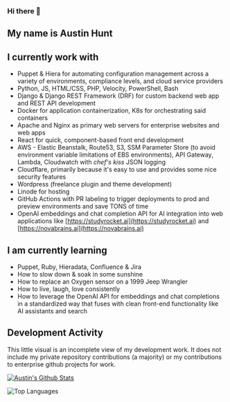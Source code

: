 ### Hi there 👋

## My name is Austin Hunt

## I currently work with 
- Puppet & Hiera for automating configuration management across a variety of environments, compliance levels, and cloud service providers 
- Python, JS, HTML/CSS, PHP, Velocity, PowerShell, Bash
- Django & Django REST Framework (DRF) for custom backend web app and REST API development
- Docker for application containerization, K8s for orchestrating said containers
- Apache and Nginx as primary web servers for enterprise websites and web apps
- React for quick, component-based front end development
- AWS - Elastic Beanstalk, Route53, S3, SSM Parameter Store (to avoid environment variable limitations of EBS environments), API Gateway, Lambda, Cloudwatch with *chef's kiss* JSON logging
- Cloudflare, primarily because it's easy to use and provides some nice security features
- Wordpress (freelance plugin and theme development)
- Linode for hosting
- GitHub Actions with PR labeling to trigger deployments to prod and preview environments and save TONS of time
- OpenAI embeddings and chat completion API for AI integration into web applications like [https://studyrocket.ai](https://studyrocket.ai) and [https://novabrains.ai](https://novabrains.ai)


## I am currently learning 
- Puppet, Ruby, Hieradata, Confluence & Jira
- How to slow down & soak in some sunshine 
- How to replace an Oxygen sensor on a 1999 Jeep Wrangler
- How to live, laugh, love consistently
- How to leverage the OpenAI API for embeddings and chat completions in a standardized way that fuses with clean front-end functionality like AI assistants and search


## Development Activity 
This little visual is an incomplete view of my development work. It does not include my private repository contributions (a majority) or my contributions to enterprise github projects for work. 

[![Austin's Github Stats](https://github-readme-stats.vercel.app/api?username=austinjhunt&show_icons=true&count_private=true&theme=chartreuse-dark)](https://github.com/anuraghazra/github-readme-stats)

![Top Languages](https://github-readme-stats.vercel.app/api/top-langs/?username=austinjhunt&theme=tokyonight)
 
